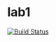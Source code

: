 # lab1

[![Build Status](https://travis-ci.com/itmo-java-basics-2020/task-1-Spolutrean.svg?branch=master)](https://travis-ci.com/itmo-java-basics-2020/task-1-Spolutrean)
